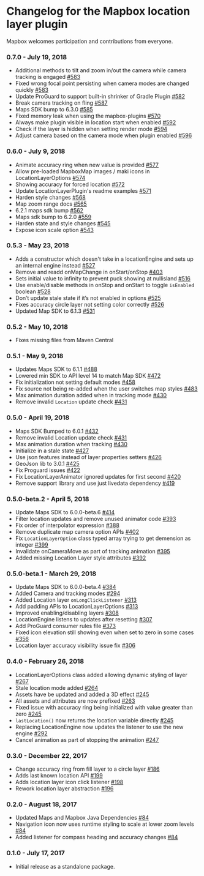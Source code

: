 # Changelog for the Mapbox location layer plugin

Mapbox welcomes participation and contributions from everyone.

### 0.7.0 - July 19, 2018
- Additional methods to tilt and zoom in/out the camera while camera tracking is engaged [#583](https://github.com/mapbox/mapbox-plugins-android/pull/583)
- Fixed wrong focal point persisting when camera modes are changed quickly [#583](https://github.com/mapbox/mapbox-plugins-android/pull/583)
- Update ProGuard to support built-in shrinker of Gradle Plugin [#582](https://github.com/mapbox/mapbox-plugins-android/pull/582)
- Break camera tracking on fling [#587](https://github.com/mapbox/mapbox-plugins-android/pull/587)
- Maps SDK bump to 6.3.0 [#585](https://github.com/mapbox/mapbox-plugins-android/pull/585)
- Fixed memory leak when using the mapbox-plugins [#570](https://github.com/mapbox/mapbox-plugins-android/issues/570)
- Always make plugin visible in location start when enabled [#592](https://github.com/mapbox/mapbox-plugins-android/pull/592)
- Check if the layer is hidden when setting render mode [#594](https://github.com/mapbox/mapbox-plugins-android/pull/594)
- Adjust camera based on the camera mode when plugin enabled [#596](https://github.com/mapbox/mapbox-plugins-android/pull/596)

### 0.6.0 - July 9, 2018
- Animate accuracy ring when new value is provided [#577](https://github.com/mapbox/mapbox-plugins-android/pull/577)
- Allow pre-loaded MapboxMap images / maki icons in LocationLayerOptions [#574](https://github.com/mapbox/mapbox-plugins-android/pull/574)
- Showing accuracy for forced location [#572](https://github.com/mapbox/mapbox-plugins-android/pull/572)
- Update LocationLayerPlugin's readme examples [#571](https://github.com/mapbox/mapbox-plugins-android/pull/571)
- Harden style changes [#568](https://github.com/mapbox/mapbox-plugins-android/pull/568)
- Map zoom range docs [#565](https://github.com/mapbox/mapbox-plugins-android/pull/565)
- 6.2.1 maps sdk bump [#562](https://github.com/mapbox/mapbox-plugins-android/pull/562)
- Maps sdk bump to 6.2.0 [#559](https://github.com/mapbox/mapbox-plugins-android/pull/559)
- Harden state and style changes [#545](https://github.com/mapbox/mapbox-plugins-android/pull/545)
- Expose icon scale option [#543](https://github.com/mapbox/mapbox-plugins-android/pull/543)

### 0.5.3 - May 23, 2018
- Adds a constructor which doesn't take in a locationEngine and sets up an internal engine instead [#527](https://github.com/mapbox/mapbox-plugins-android/pull/527)
- Remove and readd onMapChange in onStart/onStop [#403](https://github.com/mapbox/mapbox-plugins-android/pull/403)
- Sets initial value to infinity to prevent puck showing at nullisland [#516](https://github.com/mapbox/mapbox-plugins-android/pull/516)
- Use enable/disable methods in onStop and onStart to toggle `isEnabled` boolean [#528](https://github.com/mapbox/mapbox-plugins-android/pull/528)
- Don’t update stale state if it’s not enabled in options [#525](https://github.com/mapbox/mapbox-plugins-android/pull/525)
- Fixes accuracy circle layer not setting color correctly [#526](https://github.com/mapbox/mapbox-plugins-android/pull/526)
- Updated Map SDK to 6.1.3 [#531](https://github.com/mapbox/mapbox-plugins-android/pull/531)

### 0.5.2 - May 10, 2018
- Fixes missing files from Maven Central

### 0.5.1 - May 9, 2018
- Updates Maps SDK to 6.1.1 [#488](https://github.com/mapbox/mapbox-plugins-android/pull/488)
- Lowered min SDK to API level 14 to match Map SDK [#472](https://github.com/mapbox/mapbox-plugins-android/pull/472)
- Fix initialization not setting default modes [#458](https://github.com/mapbox/mapbox-plugins-android/pull/458)
- Fix source not being re-added when the user switches map styles [#483](https://github.com/mapbox/mapbox-plugins-android/pull/483)
- Max animation duration added when in tracking mode [#430](https://github.com/mapbox/mapbox-plugins-android/pull/430)
- Remove invalid `Location` update check [#431](https://github.com/mapbox/mapbox-plugins-android/pull/431)

### 0.5.0 - April 19, 2018
- Maps SDK Bumped to 6.0.1 [#432](https://github.com/mapbox/mapbox-plugins-android/pull/432)
- Remove invalid Location update check [#431](https://github.com/mapbox/mapbox-plugins-android/pull/431)
- Max animation duration when tracking [#430](https://github.com/mapbox/mapbox-plugins-android/pull/430)
- Initialize in a stale state [#427](https://github.com/mapbox/mapbox-plugins-android/pull/427)
- Use json features instead of layer properties setters [#426](https://github.com/mapbox/mapbox-plugins-android/pull/426)
- GeoJson lib to 3.0.1 [#425](https://github.com/mapbox/mapbox-plugins-android/pull/425)
- Fix Proguard issues [#422](https://github.com/mapbox/mapbox-plugins-android/pull/422)
- Fix LocationLayerAnimator ignored updates for first second [#420](https://github.com/mapbox/mapbox-plugins-android/pull/420)
- Remove support library and use just livedata dependency [#419](https://github.com/mapbox/mapbox-plugins-android/pull/419)

### 0.5.0-beta.2 - April 5, 2018
- Update Maps SDK to 6.0.0-beta.6 [#414](https://github.com/mapbox/mapbox-plugins-android/pull/414)
- Filter location updates and remove unused animator code [#393](https://github.com/mapbox/mapbox-plugins-android/pull/393)
- Fix order of interpolator expression [#388](https://github.com/mapbox/mapbox-plugins-android/pull/388)
- Remove duplicate map camera option APIs [#402](https://github.com/mapbox/mapbox-plugins-android/pull/402)
- Fix `LocationLayerOption` class typed array trying to get demension as integer [#399](https://github.com/mapbox/mapbox-plugins-android/pull/399)
- Invalidate onCameraMove as part of tracking animation [#395](https://github.com/mapbox/mapbox-plugins-android/pull/395)
- Added missing Location Layer style attributes [#392](https://github.com/mapbox/mapbox-plugins-android/pull/392)

### 0.5.0-beta.1 - March 29, 2018
- Update Maps SDK to 6.0.0-beta.4 [#384](https://github.com/mapbox/mapbox-plugins-android/pull/384)
- Added Camera and tracking modes [#294](https://github.com/mapbox/mapbox-plugins-android/pull/294)
- Added Location layer `onLongClickListener` [#313](https://github.com/mapbox/mapbox-plugins-android/pull/313)
- Add padding APIs to LocationLayerOptions [#313](https://github.com/mapbox/mapbox-plugins-android/pull/313)
- Improved enabling/disabling layers [#308](https://github.com/mapbox/mapbox-plugins-android/pull/308)
- LocationEngine listens to updates after resetting [#307](https://github.com/mapbox/mapbox-plugins-android/pull/307)
- Add ProGuard consumer rules file [#373](https://github.com/mapbox/mapbox-plugins-android/pull/373)
- Fixed icon elevation still showing even when set to zero in some cases [#356](https://github.com/mapbox/mapbox-plugins-android/pull/356)
- Location layer accuracy visibility issue fix [#306](https://github.com/mapbox/mapbox-plugins-android/pull/306)

### 0.4.0 - February 26, 2018
- LocationLayerOptions class added allowing dynamic styling of layer [#267](https://github.com/mapbox/mapbox-plugins-android/pull/267)
- Stale location mode added [#264](https://github.com/mapbox/mapbox-plugins-android/pull/264)
- Assets have be updated and added a 3D effect [#245](https://github.com/mapbox/mapbox-plugins-android/pull/245)
- All assets and attributes are now prefixed [#263](https://github.com/mapbox/mapbox-plugins-android/pull/263)
- Fixed issue with accuracy ring being initialized with value greater than zero [#245](https://github.com/mapbox/mapbox-plugins-android/pull/245)
- `lastLocation()` now returns the location variable directly [#245](https://github.com/mapbox/mapbox-plugins-android/pull/245)
- Replacing LocationEngine now updates the listener to use the new engine [#292](https://github.com/mapbox/mapbox-plugins-android/pull/292)
- Cancel animation as part of stopping the animation [#247](https://github.com/mapbox/mapbox-plugins-android/pull/247)


### 0.3.0 - December 22, 2017
- Change accuracy ring from fill layer to a circle layer [#186](https://github.com/mapbox/mapbox-plugins-android/pull/186)
- Adds last known location API [#199](https://github.com/mapbox/mapbox-plugins-android/pull/199)
- Adds location layer icon click listener [#198](https://github.com/mapbox/mapbox-plugins-android/pull/198)
- Rework location layer abstraction [#196](https://github.com/mapbox/mapbox-plugins-android/pull/196)

### 0.2.0 - August 18, 2017
- Updated Maps and Mapbox Java Dependencies [#84](https://github.com/mapbox/mapbox-plugins-android/pull/84)
- Navigation icon now uses runtime styling to scale at lower zoom levels [#84](https://github.com/mapbox/mapbox-plugins-android/pull/84)
- Added listener for compass heading and accuracy changes [#84](https://github.com/mapbox/mapbox-plugins-android/pull/84)

### 0.1.0 - July 17, 2017
- Initial release as a standalone package.
